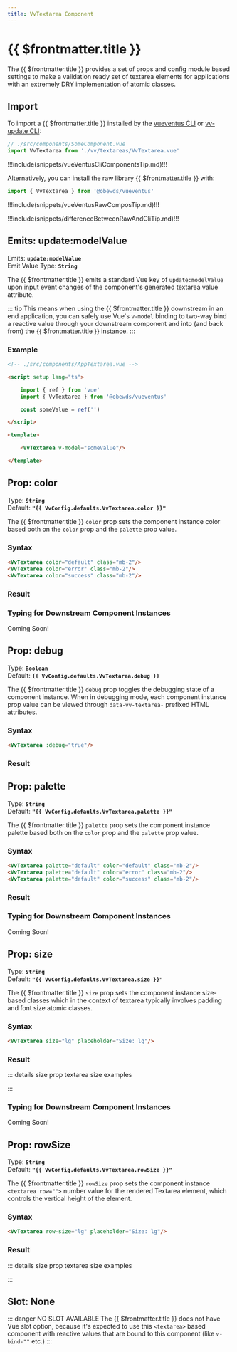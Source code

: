 ```yaml
---
title: VvTextarea Component
---
```


<script setup>
    import DocsPackageVersion from '../../../src/views/compos/DocsPackageVersion.vue'
    import { VvTextarea, VvConfig } from '../../../src/index'
</script>

<!-- TODO: Add semicolons to all sub-sub heads to > ### Syntax: -->
<!-- TODO: Add semicolons to all sub-sub heads to > ### Result: -->
<!-- TODO: Add semicolons to all sub-sub heads to > ### Downstream Typescript Prop Typing: -->



# {{ $frontmatter.title }}

The {{ $frontmatter.title }} provides a set of props and config module based settings to make a validation ready set of textarea elements for applications with an extremely DRY implementation of atomic classes.










## Import

To import a {{ $frontmatter.title }} installed by the [vueventus CLI](/guides/vueventus-cli) or [vv-update CLI](/guides/vv-update-cli):

```javascript
// ./src/components/SomeComponent.vue
import VvTextarea from './vv/textareas/VvTextarea.vue'
```

!!!include(snippets/vueVentusCliComponentsTip.md)!!!

Alternatively, you can install the raw library {{ $frontmatter.title }} with:

```javascript
import { VvTextarea } from '@obewds/vueventus'
```

!!!include(snippets/vueVentusRawComposTip.md)!!!

!!!include(snippets/differenceBetweenRawAndCliTip.md)!!!











## Emits: update:modelValue

Emits: **`update:modelValue`**  
Emit Value Type: **`String`**  

The {{ $frontmatter.title }} emits a standard Vue key of `update:modelValue` upon input event changes of the component's generated textarea value attribute.

::: tip
This means when using the {{ $frontmatter.title }} downstream in an end application, you can safely use Vue's `v-model` binding to two-way bind a reactive value through your downstream component and into (and back from) the {{ $frontmatter.title }} instance.
:::

### Example

```html
<!-- ./src/components/AppTextarea.vue -->

<script setup lang="ts">

    import { ref } from 'vue'
    import { VvTextarea } from '@obewds/vueventus'

    const someValue = ref('')

</script>

<template>

    <VvTextarea v-model="someValue"/>

</template>
```











## Prop: color
<!-- TODO: change this type to new PropType keyof syntax -->
Type: **`String`**  
Default: **`"{{ VvConfig.defaults.VvTextarea.color }}"`**

The {{ $frontmatter.title }} `color` prop sets the component instance color based both on the `color` prop and the `palette` prop value.

### Syntax

```html
<VvTextarea color="default" class="mb-2"/>
<VvTextarea color="error" class="mb-2"/>
<VvTextarea color="success" class="mb-2"/>
```

### Result

<div class="w-full pt-4">
    <VvTextarea color="default" class="mb-2"/>
    <VvTextarea color="error" class="mb-2"/>
    <VvTextarea color="success" class="mb-2"/>
</div>

### Typing for Downstream Component Instances
<!-- TODO: add typing use example code block for PropType keyof syntax -->
Coming Soon!








## Prop: debug
Type: **`Boolean`**  
Default: **`{{ VvConfig.defaults.VvTextarea.debug }}`**

The {{ $frontmatter.title }} `debug` prop toggles the debugging state of a component instance. When in debugging mode, each component instance prop value can be viewed through `data-vv-textarea-` prefixed HTML attributes.

### Syntax

```html
<VvTextarea :debug="true"/>
```

### Result

<div class="w-full pt-4">
    <VvTextarea :debug="true"/>
</div>










## Prop: palette
<!-- TODO: change this type to new PropType keyof syntax -->
Type: **`String`**  
Default: **`"{{ VvConfig.defaults.VvTextarea.palette }}"`**

The {{ $frontmatter.title }} `palette` prop sets the component instance palette based both on the `color` prop and the `palette` prop value.

### Syntax

```html
<VvTextarea palette="default" color="default" class="mb-2"/>
<VvTextarea palette="default" color="error" class="mb-2"/>
<VvTextarea palette="default" color="success" class="mb-2"/>
```

### Result

<div class="w-full pt-4">
    <VvTextarea palette="default" color="default" class="mb-2"/>
    <VvTextarea palette="default" color="error" class="mb-2"/>
    <VvTextarea palette="default" color="success" class="mb-2"/>
</div>

### Typing for Downstream Component Instances
<!-- TODO: add typing use example code block for PropType keyof syntax -->
Coming Soon!










## Prop: size
<!-- TODO: change this type to new PropType keyof syntax -->
Type: **`String`**  
Default: **`"{{ VvConfig.defaults.VvTextarea.size }}"`**

The {{ $frontmatter.title }} `size` prop sets the component instance size-based classes which in the context of textarea typically involves padding and font size atomic classes.

### Syntax

```html
<VvTextarea size="lg" placeholder="Size: lg"/>
```

### Result

<div class="w-full pt-4">
    <VvTextarea size="lg" placeholder="Size: lg"/>
</div>

::: details size prop textarea size examples
<div class="flex flex-wrap items-center gap-2 pt-4">
    <VvTextarea size="xs" placeholder="Size: xs"/>
    <VvTextarea size="sm" placeholder="Size: sm"/>
    <VvTextarea size="md" placeholder="Size: md"/>
    <VvTextarea size="lg" placeholder="Size: lg"/>
    <VvTextarea size="xl" placeholder="Size: xl"/>
    <VvTextarea size="2xl" placeholder="Size: 2xl"/>
</div>
:::

### Typing for Downstream Component Instances
<!-- TODO: add typing use example code block for PropType keyof syntax -->
Coming Soon!










## Prop: rowSize

Type: **`String`**  
Default: **`"{{ VvConfig.defaults.VvTextarea.rowSize }}"`**

The {{ $frontmatter.title }} `rowSize` prop sets the component instance `<textarea row="">` number value for the rendered Textarea element, which controls the vertical height of the element.

### Syntax

```html
<VvTextarea row-size="lg" placeholder="Size: lg"/>
```

### Result

<div class="w-full pt-4">
    <VvTextarea row-size="lg" placeholder="Size: lg"/>
</div>

::: details size prop textarea size examples
<div class="flex flex-wrap items-center gap-2 pt-4">
    <VvTextarea row-size="xs" placeholder="Size: xs"/>
    <VvTextarea row-size="sm" placeholder="Size: sm"/>
    <VvTextarea row-size="md" placeholder="Size: md"/>
    <VvTextarea row-size="lg" placeholder="Size: lg"/>
    <VvTextarea row-size="xl" placeholder="Size: xl"/>
    <VvTextarea row-size="2xl" placeholder="Size: 2xl"/>
</div>
:::









## Slot: None

::: danger NO SLOT AVAILABLE
The {{ $frontmatter.title }} does not have Vue slot option, because it's expected to use this `<textarea>` based component with reactive values that are bound to this component (like `v-bind-""` etc.)
:::










<DocsPackageVersion/>
